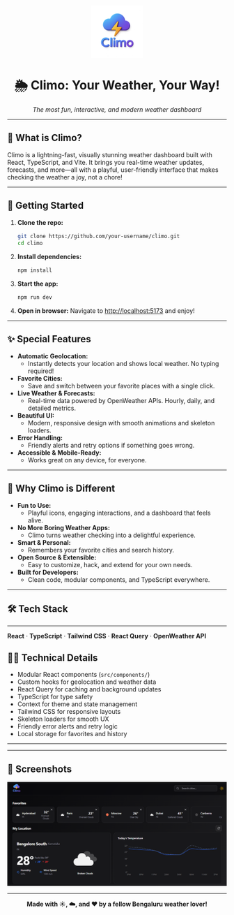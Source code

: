 <div align="center">
  <img src="./public/logo.png" alt="Climo Logo" width="120" />
  <h1>🌦️ Climo: Your Weather, Your Way!</h1>
  <p><em>The most fun, interactive, and modern weather dashboard </em></p>
</div>

---

## 🚀 What is Climo?
Climo is a lightning-fast, visually stunning weather dashboard built with React, TypeScript, and Vite. It brings you real-time weather updates, forecasts, and more—all with a playful, user-friendly interface that makes checking the weather a joy, not a chore!

---

## 🏁 Getting Started
1. **Clone the repo:**
   ```bash
   git clone https://github.com/your-username/climo.git
   cd climo
   ```
2. **Install dependencies:**
   ```bash
   npm install
   ```
3. **Start the app:**
   ```bash
   npm run dev
   ```
4. **Open in browser:**
   Navigate to [http://localhost:5173](http://localhost:5173) and enjoy!

---

## ✨ Special Features
- **Automatic Geolocation:**
  - Instantly detects your location and shows local weather. No typing required!
- **Favorite Cities:**
  - Save and switch between your favorite places with a single click.
- **Live Weather & Forecasts:**
  - Real-time data powered by OpenWeather APIs. Hourly, daily, and detailed metrics.
- **Beautiful UI:**
  - Modern, responsive design with smooth animations and skeleton loaders.
- **Error Handling:**
  - Friendly alerts and retry options if something goes wrong.
- **Accessible & Mobile-Ready:**
  - Works great on any device, for everyone.

---

## 🎉 Why Climo is Different
- **Fun to Use:**
  - Playful icons, engaging interactions, and a dashboard that feels alive.
- **No More Boring Weather Apps:**
  - Climo turns weather checking into a delightful experience.
- **Smart & Personal:**
  - Remembers your favorite cities and search history.
- **Open Source & Extensible:**
  - Easy to customize, hack, and extend for your own needs.
- **Built for Developers:**
  - Clean code, modular components, and TypeScript everywhere.

---

## 🛠️ Tech Stack

---

**React** · **TypeScript** · **Tailwind CSS** · **React Query** · **OpenWeather API**

## 🧑‍💻 Technical Details

- Modular React components (`src/components/`)
- Custom hooks for geolocation and weather data
- React Query for caching and background updates
- TypeScript for type safety
- Context for theme and state management
- Tailwind CSS for responsive layouts
- Skeleton loaders for smooth UX
- Friendly error alerts and retry logic
- Local storage for favorites and history

---

---

## 📸 Screenshots
![Dashboard](./public/demo.png)

---

<div align="center">
  <strong>Made with ☀️, ☁️, and ❤️ by a fellow Bengaluru weather lover!</strong>
</div>

